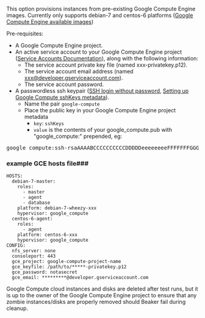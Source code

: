 This option provisions instances from pre-existing Google Compute Engine images.  Currently only supports debian-7 and centos-6 platforms (<a href = "https://developers.google.com/compute/docs/images#availableimages">Google Compute Engine available images</a>)

Pre-requisites:

  * A Google Compute Engine project.
  * An active service account to your Google Compute Engine project (<a href = "https://developers.google.com/drive/service-accounts">Service Accounts Documentation</a>), along with the following information:
    * The service account private key file (named xxx-privatekey.p12).
    * The service account email address (named xxx@developer.gserviceaccount.com).
    * The service account password.
  * A passwordless ssh keypair (<a href = "http://www.linuxproblem.org/art_9.html">SSH login without password</a>, <a href = "https://developers.google.com/compute/docs/console#sshkeys">Setting up Google Compute sshKeys metadata</a>).
    * Name the pair `google-compute`
    * Place the public key in your Google Compute Engine project metadata
      * `key`: `sshKeys`
      * `value` is the contents of your google_compute.pub with "google_compute:" prepended, eg:
<pre>
google_compute:ssh-rsaAAAABCCCCCCCCCCDDDDDeeeeeeeeFFFFFFFGGGGGGGGGGGGGGGGHHHHHHHHiiiiiiiiiiiJJJJJJJJKKKKKKKKKlllllllllllllllllllMNOppppppppppppppppppQRSTUV123456789101010101101010101011010101010110/ABCDEFGHIJKLMNOP+AB user@machine.local </pre>

### example GCE hosts file###

    HOSTS:
      debian-7-master:
        roles:
          - master
          - agent
          - database
        platform: debian-7-wheezy-xxx
        hypervisor: google_compute
      centos-6-agent:
        roles:
          - agent
        platform: centos-6-xxx
        hypervisor: google_compute
    CONFIG:
      nfs_server: none
      consoleport: 443
      gce_project: google-compute-project-name
      gce_keyfile: /path/to/*****-privatekey.p12
      gce_password: notasecret
      gce_email: *********@developer.gserviceaccount.com

Google Compute cloud instances and disks are deleted after test runs, but it is up to the owner of the Google Compute Engine project to ensure that any zombie instances/disks are properly removed should Beaker fail during cleanup.
